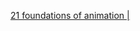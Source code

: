 [21 foundations of animation |](http://www.angryanimator.com/word/2018/04/23/21-foundations-of-animation/)
